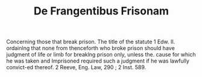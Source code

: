---
title: De Frangentibus Frisonam
letter: D
permalink: "/definitions/bld-de-frangentibus-frisonam.html"
body: Concerning those that break prison. The title of the statute 1 Edw. II. ordainlng
  that none from thenceforth who broke prison should have judgment of life or limb
  for breaklng prison only, unless the. cause for which he was taken and Imprisoned
  required such a judgment if he was lawfully convict-ed thereof. 2 Reeve, Eng. Law,
  290 ; 2 Inst. 589.
published_at: '2018-07-07'
source: Black's Law Dictionary 2nd Ed (1910)
layout: post
---